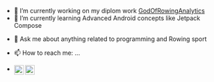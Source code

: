 <!-- ### Hi there 👋
 -->
- 🔭 I’m currently working on my diplom work [GodOfRowingAnalytics](https://github.com/Bzahov98/GodOfRowingAnalytics)
- 🌱 I’m currently learning Advanced Android concepts like Jetpack Compose
<!-- - 👯 I’m looking to collaborate on ... -->
<!-- - 🤔 I’m looking for help with ... -->
- 💬 Ask me about anything related to programming and Rowing sport
<!-- - ⚡ Fun fact: Programmer + Rower = combination  -->
- 📫 How to reach me: ...
<!-- - 😄 Pronouns: ... -->
<!-- -->
* [<img align="left" alt="Bzahov98 | DevTo" width="22px" src="https://cdn.jsdelivr.net/npm/simple-icons@3.13.0/icons/dev-dot-to.svg" />][devto]
  [<img align="left" alt="Bzahov98 | LinkedIn" width="22px" src="https://cdn.jsdelivr.net/npm/simple-icons@v3/icons/linkedin.svg" />][linkedin]
<!-- [<img align="left" alt="Aseem Wangoo | BMC" width="22px" src="https://cdn.jsdelivr.net/npm/simple-icons@3.13.0/icons/buymeacoffee.svg" />][bmc] -->
<br>

<!-- ---
 -->
<!-- ![](https://github-readme-stats.vercel.app/api?username=Bzahov98&count_private=true&theme=default&show_icons=true) -->

[devto]: https://dev.to/Bzahov98
<!-- [bmc]: https://www.buymeacoffee.com/aseemwangoo/posts -->
[linkedin]: https://www.linkedin.com/in/Bzahov98/

